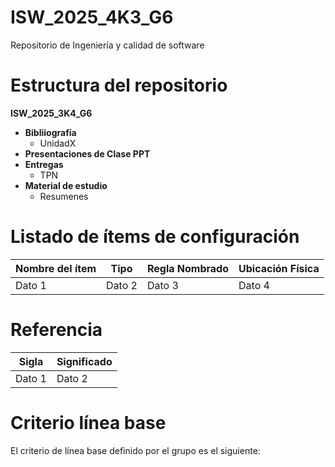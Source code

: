 # ISW_2025_4K3_G6
Repositorio de Ingeniería y calidad de software

# Estructura del repositorio

**ISW_2025_3K4_G6**
* **Bibliiografía**
    * UnidadX
* **Presentaciones de Clase PPT**
* **Entregas**
  * TPN
* **Material de estudio**
  * Resumenes

# Listado de ítems de configuración
| Nombre del ítem | Tipo | Regla Nombrado | Ubicación Física |
|-----------------|------| ---------------| -----------------|
|       Dato 1    | Dato 2    | Dato 3    | Dato 4    |

# Referencia
| Sigla | Significado |
| ----- | ----------- |
| Dato 1| Dato 2      |

# Criterio línea base
El criterio de línea base definido por el grupo es el siguiente:
